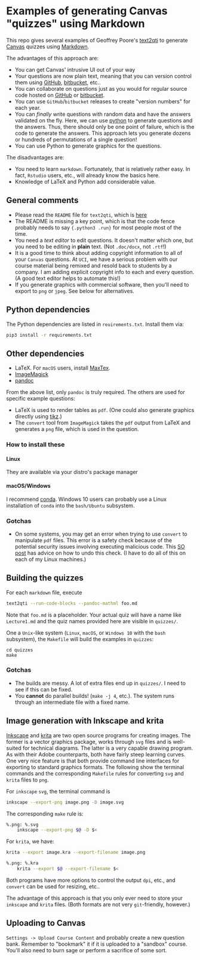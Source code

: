 # Examples of generating Canvas "quizzes" using Markdown

This repo gives several examples of Geoffrey Poore's [text2qti](https://github.com/gpoore/text2qti) to generate [Canvas](https://www.instructure.com/canvas/) quizzes using [Markdown](https://en.wikipedia.org/wiki/Markdown).

The advantages of this approach are:

* You can get Canvas' intrusive UI out of your way
* Your questions are now plain text, meaning that you can version control them
  using [GitHub](https://github.com), [bitbucket](https://bitbucket.org), etc..
* You can collaborate on questions just as you would for regular source code
  hosted on [GitHub](https://github.com) or [bitbucket](https://bitbucket.org).
* You can use `GitHub`/`bitbucket` releases to create "version numbers"
  for each year.
* You can *finally* write questions with random data and have the
  answers validated on the fly.  Here, we
  can use [python](https://python.org) to generate questions and
  the answers.  Thus, there should only be one point of failure,
  which is the code to generate the answers.
  This approach lets you generate dozens or hundreds of permutations
  of a single question!
* You can use Python to generate graphics for the questions.

The disadvantages are:

* You need to learn `markdown`.  Fortunately, that is relatively rather easy.
  In fact, `Rstudio` users, etc., will already know the basics here.
* Knowledge of LaTeX and Python add considerable value.

## General comments

* Please read the `README` file for `text2qti`, which is [here](https://github.com/gpoore/text2qti) 
* The README is missing a key point, which is that the  code
  fence probably needs to say `{.python3 .run}` for most people
  most of the time.
* You need a *text editor* to edit questions.  It doesn't matter which one,
  but you need to be editing in **plain** text. (Not `.doc/docx`, not `.rtf`!)
* It is a good time to think about adding copyright information to all
  of your `Canvas` questions.  At `UCI`, we have a serious problem with
  our course material being remixed and resold back to students by
  a company.  I am adding explicit copyright info to each and every
  question. (A good text editor helps to automate this!)
* If you generate graphics with commercial software, then you'll need
  to export to `png` or `jpeg`.  See below for alternatives.

## Python dependencies

The Python dependencies are listed in `reuirements.txt`.  Install them via:

```sh
pip3 install -r requirements.txt
```

## Other dependencies

* LaTeX.  For `macOS` users, install [MaxTex](https://tug.org/mactex/).
* [ImageMagick](https://imagemagick.org/index.php)
* [pandoc](https://pandoc.org)

From the above list, only `pandoc` is truly required.  The others are used for
specific example questions:

* LaTeX is used to render tables as `pdf`. (One could also generate graphics
  directly using [tikz](https://texample.net/tikz/).)
* The `convert` tool from `ImageMagick` takes the `pdf` output from LaTeX
  and generates a `png` file, which is used in the question.
  
### How to install these

#### Linux

They are available via your distro's package manager

#### macOS/Windows

I recommend [conda](https://docs.conda.io/en/latest/).  Windows 10 users
can probably use a Linux installation of `conda` into the
`bash/Ubuntu` subsystem.

### Gotchas

* On some systems, you may get an error when trying to use `convert`
  to manipulate `pdf` files.  This error is a safety check because
  of the potential security issues involving executing malicious code.
  This [SO post](https://stackoverflow.com/questions/52998331/imagemagick-security-policy-pdf-blocking-conversion) has advice on how to undo this check.
  (I have to do all of this on each of my Linux machines.)

## Building the quizzes

For each `markdown` file, execute

```sh
text2qti --run-code-blocks --pandoc-mathml foo.md
```

Note that `foo.md` is a placeholder.  Your actual quiz will have a name
like `Lecture1.md` and the quiz names provided here are visible in `quizzes/`.

One a `Unix`-like system (`Linux`, `macOS`, or `Windows 10` with the `bash`
subsystem), the `Makefile` will build the examples in `quizzes`:

```
cd quizzes
make
```

### Gotchas

* The builds are messy.  A lot of extra files end up in `quizzes/`.  I need
  to see if this can be fixed.
* You **cannot** do parallel builds! (`make -j 4`, etc.).  The system
  runs through an intermediate file with a fixed name.

## Image generation with Inkscape and krita

[Inkscape](https://inkscape.org) and [krita](https://krita.org) are two
open source programs for creating images.  The former is a vector
graphics package, works through `svg`
files and is well-suited for technical diagrams.  The latter is a very
capable drawing program.  As with their Adobe counterparts, both have
fairly steep learning curves.  One very nice feature is that both 
provide command line interfaces for exporting to standard graphics
formats.  The following show the terminal commands and the corresponding
`Makefile` rules for converting `svg` and `krita` files to `png`.

For `inkscape` `svg`, the terminal command is

```sh
inkscape --export-png image.png -D image.svg
```

The corresponding `make` rule is:

```sh
%.png: %.svg
    inkscape --export-png $@ -D $<
```

For `krita`, we have:

```sh
krita --export image.kra --export-filename image.png
```

```sh
%.png: %.kra
    krita --export $@ --export-filename $<
```

Both programs have more options to control the output `dpi`, etc.,
and `convert` can be used for resizing, etc..

The advantage of this approach is that you only ever need to store your
`inkscape` and `krita` files. (Both formats are not very `git`-friendly, however.)

## Uploading to Canvas

`Settings -> Upload Course Content` and probably create a new question bank.
Remember to "bookmark" it if it is uploaded to a "sandbox" course.
You'll also need to burn sage or perform a sacrifice of some sort.

